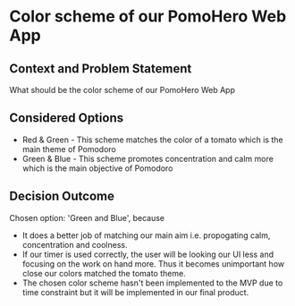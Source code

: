 # Color scheme of our PomoHero Web App

## Context and Problem Statement

What should be the color scheme of our PomoHero Web App

## Considered Options

* Red & Green - This scheme matches the color of a tomato which is the main theme of Pomodoro 
* Green & Blue - This scheme promotes concentration and calm more which is the main objective of Pomodoro 

## Decision Outcome

Chosen option: 'Green and Blue', because

* It does a better job of matching our main aim i.e. propogating calm, concentration and coolness.
* If our timer is used correctly, the user will be looking our UI less and focusing on the work on hand more. Thus it becomes unimportant how close our colors matched the tomato theme.
* The chosen color scheme hasn't been implemented to the MVP due to time constraint but it will be implemented in our final product.
